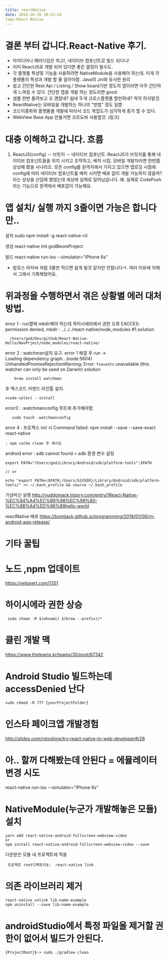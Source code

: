 ```yaml
---
title: reactNative
date: 2018-10-26 10:23:24
tags:React-Native
---
```

# 결론 부터 갑니다.React-Native 후기.
   - 아이디어나 패러다임은 최고!, 네이티브 컴포넌트로 빌드 되다니!
   - 이미 ReactJS로 개발 되어 있다면 좋은 결정이 될수도. 
   - 각 플랫폼 특성및 기능을 사용하려면 NativeModule을 사용해야 하는데. 이게 각 플랫폼의 특성과 개발 할 줄 알아야함. Java의 Jni와 유사한 원리
   - 쉽고 간단한 Rest Api / Listing / Show  board기반 정도의 앱이라면 아주 간단하게 느껴질 수 있다. 간단한 앱을 개발 하는 정도라면 good
   - 샘플 한번 돌려보고 오 괜찮네? 쉽네 두개 크로스플랫폼 할만하네? 착각 하지말것.  
   - ReactNative는 모바일을 개발하는 하나의 "방법" 정도 일뿐.
   - 코드이중화와 플랫폼별 개발에 따라서 코드 복잡도가 심각하게 증가 할 수 있다.
   - WebView Base App 만들거면 코르도바 사용할것. (링크)
  
      
# 대충 이해하고 갑니다. 흐름
 1. ReactJS(config)  -- 브릿지 -- 네이티브 컴포넌트 
    :ReactJS가 브릿지를 통해 네이티브 컴포넌트들을 위치 시키고 조작하고, 배치 시킴. 
    모바일 개발자라면 한번쯤 상상해 봤을 시나리오. 
    모든 config를 원격지에서 가지고 있으면 앱로딩 시점에 config에 따라 네이티브 컴포넌트를 배치 시키면 배포 없이 개발 가능하지 않을까? 라는 상상을 신입때 했었는데 세상에 실제로 일어났습니다.
    예. 실제로 CodePush라는 기능으로 원격에서 배포없이 가능해요.
    


# 앱 설치/ 실행 까지 3줄이면 가능은 합니다만..

설치
sudo npm install -g react-native-cli


생성
react-native init godBeomProject


빌드
react-native run-ios --simulator="iPhone 6s"

* 밥로스 아저씨 처럼 3줄만 적으면 쉽게 될것 같지만 안됩니다ㅋ.
  여러 이유에 의해서 그래서 기록해뒀어요. 


# 위과정을 수행하면서 겪은 상황별 에러 대처 방법.

error 1 : run할때 mkdir해야 하는데 하이시에라에서 권한 오류
  EACCES: permission denied, mkdir : ../../../react-native/node_modules 
  #1.solution
~~~
  /Users/god/Dev/github/React-Native-Hello/NavPrject/node_modules/react-native/
~~~
  

error 2 : watchman설치 요구.
   error 1 해결 후 run ->  
   Loading dependency graph...(node:5604) UnhandledPromiseRejectionWarning: Error: `fsevents` unavailable (this watcher can only be used on Darwin)
    solution
    
~~~
    brew install watchman
~~~
후 엑스코드 커맨드 라인툴 설치.
~~~
xcode-select --install
~~~



error3 : .watchmanconfig 루트에 추가해야함.
~~~
   sudo touch .watchmanconfig
~~~
  


error 4 : 프로젝스 init 시 Command failed: npm install --save --save-exact react-native
~~~
: npm cache clean 후 재시도
~~~


android error : adb cannot found  = adb 환경 변수 설정
~~~
export PATH="/Users/god/Library/Android/sdk/platform-tools":$PATH

// or

echo "export PATH=\$PATH:/Users/${USER}/Library/Android/sdk/platform-tools/" >> ~/.bash_profile && source ~/.bash_profile
~~~


가상머신 실행
http://yuddomack.tistory.com/entry/1React-Native-%EC%84%A4%EC%B9%98%EC%99%80-%EC%8B%A4%ED%96%89hello-world


reactNative 배포
https://bomjjack.github.io/programming/2018/01/06/rn-android-app-release/




# 기타 꿀팁
#  노드 ,npm 업데이트 
 https://velopert.com/1351
 
 #  하이시에라 권한 상승
~~~
 sudo chown -R $(whoami) $(brew --prefix)/*
~~~
# 클린 개발 맥
https://www.theteams.kr/teams/35/post/67342

# Android Studio 빌드하는데 accessDenied 난다
~~~
sudo chmod -R 777 {yourProjectFolder}
~~~

# 인스타 페이크앱 개발경험
http://slides.com/rotoshine/try-react-native-to-web-developer#/28

# 아.. 할꺼 다해봤는데 안된다 = 에뮬레이터 변경 시도
react-native run-ios --simulator="iPhone 6s"

# NativeModule(누군가 개발해놓은 모듈)설치
~~~
yarn add react-native-android-fullscreen-webview-video
or
npm install react-native-android-fullscreen-webview-video --save
~~~

다운받은 모듈 내 프로젝트에 적용
~~~
 프로젝트 root디렉토리$:  react-native link
~~~

# 의존 라이브러리 제거
~~~
react-native unlink lib-name-example
npm uninstall --save lib-name-example
~~~

# androidStudio에서 특정 파일을 제거할 권한이 없어서 빌드가 안된다.
 
~~~
{ProjectRoot}$-> sudo ./gradlew clean
~~~
